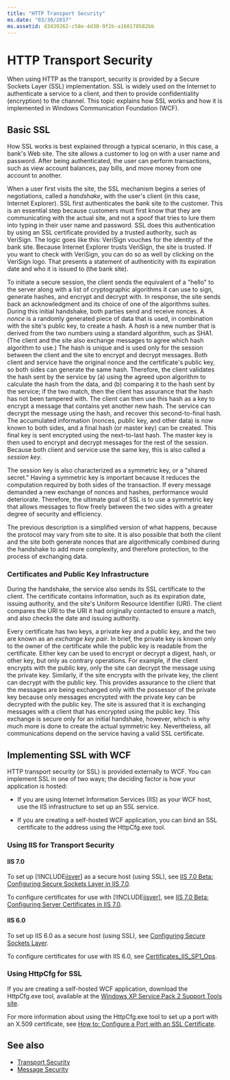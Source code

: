 ```yaml
---
title: "HTTP Transport Security"
ms.date: "03/30/2017"
ms.assetid: d3439262-c58e-4d30-9f2b-a160170582bb
---
```

# HTTP Transport Security
When using HTTP as the transport, security is provided by a Secure Sockets Layer (SSL) implementation. SSL is widely used on the Internet to authenticate a service to a client, and then to provide confidentiality (encryption) to the channel. This topic explains how SSL works and how it is implemented in Windows Communication Foundation (WCF).  
  
## Basic SSL  
 How SSL works is best explained through a typical scenario, in this case, a bank's Web site. The site allows a customer to log on with a user name and password. After being authenticated, the user can perform transactions, such as view account balances, pay bills, and move money from one account to another.  
  
 When a user first visits the site, the SSL mechanism begins a series of negotiations, called a *handshake*, with the user's client (in this case, Internet Explorer). SSL first authenticates the bank site to the customer. This is an essential step because customers must first know that they are communicating with the actual site, and not a spoof that tries to lure them into typing in their user name and password. SSL does this authentication by using an SSL certificate provided by a trusted authority, such as VeriSign. The logic goes like this: VeriSign vouches for the identity of the bank site. Because Internet Explorer trusts VeriSign, the site is trusted. If you want to check with VeriSign, you can do so as well by clicking on the VeriSign logo. That presents a statement of authenticity with its expiration date and who it is issued to (the bank site).  
  
 To initiate a secure session, the client sends the equivalent of a "hello" to the server along with a list of cryptographic algorithms it can use to sign, generate hashes, and encrypt and decrypt with. In response, the site sends back an acknowledgment and its choice of one of the algorithms suites. During this initial handshake, both parties send and receive nonces. A *nonce* is a randomly generated piece of data that is used, in combination with the site's public key, to create a hash. A *hash* is a new number that is derived from the two numbers using a standard algorithm, such as SHA1. (The client and the site also exchange messages to agree which hash algorithm to use.) The hash is unique and is used only for the session between the client and the site to encrypt and decrypt messages. Both client and service have the original nonce and the certificate's public key, so both sides can generate the same hash. Therefore, the client validates the hash sent by the service by (a) using the agreed upon algorithm to calculate the hash from the data, and (b) comparing it to the hash sent by the service; if the two match, then the client has assurance that the hash has not been tampered with. The client can then use this hash as a key to encrypt a message that contains yet another new hash. The service can decrypt the message using the hash, and recover this second-to-final hash. The accumulated information (nonces, public key, and other data) is now known to both sides, and a final hash (or master key) can be created. This final key is sent encrypted using the next-to-last hash. The master key is then used to encrypt and decrypt messages for the rest of the session. Because both client and service use the same key, this is also called a *session key*.  
  
 The session key is also characterized as a symmetric key, or a "shared secret." Having a symmetric key is important because it reduces the computation required by both sides of the transaction. If every message demanded a new exchange of nonces and hashes, performance would deteriorate. Therefore, the ultimate goal of SSL is to use a symmetric key that allows messages to flow freely between the two sides with a greater degree of security and efficiency.  
  
 The previous description is a simplified version of what happens, because the protocol may vary from site to site. It is also possible that both the client and the site both generate nonces that are algorithmically combined during the handshake to add more complexity, and therefore protection, to the process of exchanging data.  
  
### Certificates and Public Key Infrastructure  
 During the handshake, the service also sends its SSL certificate to the client. The certificate contains information, such as its expiration date, issuing authority, and the site's Uniform Resource Identifier (URI). The client compares the URI to the URI it had originally contacted to ensure a match, and also checks the date and issuing authority.  
  
 Every certificate has two keys, a private key and a public key, and the two are known as an *exchange key pair*. In brief, the private key is known only to the owner of the certificate while the public key is readable from the certificate. Either key can be used to encrypt or decrypt a digest, hash, or other key, but only as contrary operations. For example, if the client encrypts with the public key, only the site can decrypt the message using the private key. Similarly, if the site encrypts with the private key, the client can decrypt with the public key. This provides assurance to the client that the messages are being exchanged only with the possessor of the private key because only messages encrypted with the private key can be decrypted with the public key. The site is assured that it is exchanging messages with a client that has encrypted using the public key. This exchange is secure only for an initial handshake, however, which is why much more is done to create the actual symmetric key. Nevertheless, all communications depend on the service having a valid SSL certificate.  
  
## Implementing SSL with WCF  
 HTTP transport security (or SSL) is provided externally to WCF. You can implement SSL in one of two ways; the deciding factor is how your application is hosted:  
  
- If you are using Internet Information Services (IIS) as your WCF host, use the IIS infrastructure to set up an SSL service.  
  
- If you are creating a self-hosted WCF application, you can bind an SSL certificate to the address using the HttpCfg.exe tool.  
  
### Using IIS for Transport Security  
  
#### IIS 7.0  
 To set up [!INCLUDE[iisver](../../../../includes/iisver-md.md)] as a secure host (using SSL), see [IIS 7.0 Beta: Configuring Secure Sockets Layer in IIS 7.0](https://go.microsoft.com/fwlink/?LinkId=88600).  
  
 To configure certificates for use with [!INCLUDE[iisver](../../../../includes/iisver-md.md)], see [IIS 7.0 Beta: Configuring Server Certificates in IIS 7.0](https://go.microsoft.com/fwlink/?LinkID=88595).  
  
#### IIS 6.0  
 To set up IIS 6.0 as a secure host (using SSL), see [Configuring Secure Sockets Layer](https://go.microsoft.com/fwlink/?LinkId=88601).  
  
 To configure certificates for use with IIS 6.0, see [Certificates_IIS_SP1_Ops](https://go.microsoft.com/fwlink/?LinkId=88602).  
  
### Using HttpCfg for SSL  
 If you are creating a self-hosted WCF application, download the HttpCfg.exe tool, available at the [Windows XP Service Pack 2 Support Tools site](https://go.microsoft.com/fwlink/?LinkId=29002).  
  
 For more information about using the HttpCfg.exe tool to set up a port with an X.509 certificate, see [How to: Configure a Port with an SSL Certificate](../../../../docs/framework/wcf/feature-details/how-to-configure-a-port-with-an-ssl-certificate.md).  
  
## See also

- [Transport Security](../../../../docs/framework/wcf/feature-details/transport-security.md)
- [Message Security](../../../../docs/framework/wcf/feature-details/message-security-in-wcf.md)

